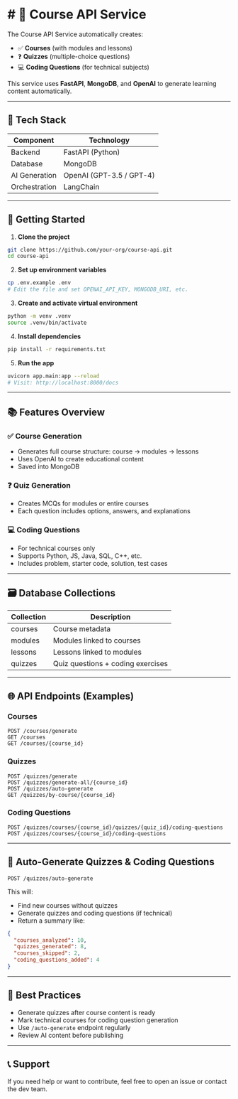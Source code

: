 # # 📘 Course API Service

The Course API Service automatically creates:

- ✅ **Courses** (with modules and lessons)
- ❓ **Quizzes** (multiple-choice questions)
- 💻 **Coding Questions** (for technical subjects)

This service uses **FastAPI**, **MongoDB**, and **OpenAI** to generate learning content automatically.

---

## 🔧 Tech Stack

| Component     | Technology             |
|---------------|-------------------------|
| Backend       | FastAPI (Python)        |
| Database      | MongoDB                 |
| AI Generation | OpenAI (GPT-3.5 / GPT-4)|
| Orchestration | LangChain               |

---

## 🚀 Getting Started

1. **Clone the project**  
```bash
git clone https://github.com/your-org/course-api.git
cd course-api
```

2. **Set up environment variables**  
```bash
cp .env.example .env
# Edit the file and set OPENAI_API_KEY, MONGODB_URI, etc.
```

3. **Create and activate virtual environment**
```bash
python -m venv .venv
source .venv/bin/activate
```

4. **Install dependencies**
```bash
pip install -r requirements.txt
```

5. **Run the app**
```bash
uvicorn app.main:app --reload
# Visit: http://localhost:8000/docs
```

---

## 📚 Features Overview

### ✅ Course Generation
- Generates full course structure: course → modules → lessons
- Uses OpenAI to create educational content
- Saved into MongoDB

### ❓ Quiz Generation
- Creates MCQs for modules or entire courses
- Each question includes options, answers, and explanations

### 💻 Coding Questions
- For technical courses only
- Supports Python, JS, Java, SQL, C++, etc.
- Includes problem, starter code, solution, test cases

---

## 🗃️ Database Collections

| Collection | Description                        |
|------------|------------------------------------|
| courses    | Course metadata                    |
| modules    | Modules linked to courses          |
| lessons    | Lessons linked to modules          |
| quizzes    | Quiz questions + coding exercises  |

---

## 🌐 API Endpoints (Examples)

### Courses
```http
POST /courses/generate
GET /courses
GET /courses/{course_id}
```

### Quizzes
```http
POST /quizzes/generate
POST /quizzes/generate-all/{course_id}
POST /quizzes/auto-generate
GET /quizzes/by-course/{course_id}
```

### Coding Questions
```http
POST /quizzes/courses/{course_id}/quizzes/{quiz_id}/coding-questions
POST /quizzes/courses/{course_id}/coding-questions
```

---

## 🔄 Auto-Generate Quizzes & Coding Questions

```http
POST /quizzes/auto-generate
```

This will:
- Find new courses without quizzes
- Generate quizzes and coding questions (if technical)
- Return a summary like:

```json
{
  "courses_analyzed": 10,
  "quizzes_generated": 8,
  "courses_skipped": 2,
  "coding_questions_added": 4
}
```

---

## 📌 Best Practices

- Generate quizzes after course content is ready
- Mark technical courses for coding question generation
- Use `/auto-generate` endpoint regularly
- Review AI content before publishing

---

## 📞 Support

If you need help or want to contribute, feel free to open an issue or contact the dev team.
